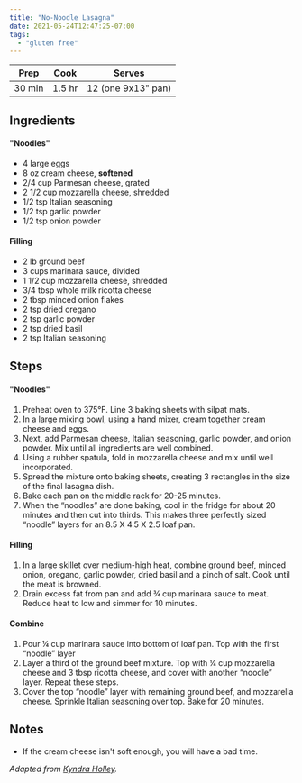 ```yaml
---
title: "No-Noodle Lasagna"
date: 2021-05-24T12:47:25-07:00
tags: 
  - "gluten free"
---
```


| Prep   | Cook | Serves |
| :----: | :----: | :----: |
| 30 min | 1.5 hr | 12 (one 9x13" pan) |

## Ingredients

#### "Noodles"
- 4 large eggs
- 8 oz cream cheese, **softened**
- 2/4 cup Parmesan cheese, grated
- 2 1/2 cup mozzarella cheese, shredded
- 1/2 tsp Italian seasoning
- 1/2 tsp garlic powder
- 1/2 tsp onion powder

#### Filling
- 2 lb ground beef
- 3 cups marinara sauce, divided
- 1 1/2 cup mozzarella cheese, shredded
- 3/4 tbsp whole milk ricotta cheese
- 2 tbsp minced onion flakes
- 2 tsp dried oregano
- 2 tsp garlic powder
- 2 tsp dried basil
- 2 tsp Italian seasoning

## Steps

#### "Noodles"
1. Preheat oven to 375°F. Line 3 baking sheets with silpat mats.
2. In a large mixing bowl, using a hand mixer, cream together cream cheese and eggs.
3. Next, add Parmesan cheese, Italian seasoning, garlic powder, and onion powder. Mix until all ingredients are well combined. 
4. Using a rubber spatula, fold in mozzarella cheese and mix until well incorporated.
5. Spread the mixture onto baking sheets, creating 3 rectangles in the size of the final lasagna dish.
6. Bake each pan on the middle rack for 20-25 minutes.
7. When the “noodles” are done baking, cool in the fridge for about 20 minutes and then cut into thirds. This makes three perfectly sized “noodle” layers for an 8.5 X 4.5 X 2.5 loaf pan.

#### Filling
1. In a large skillet over medium-high heat, combine ground beef, minced onion, oregano, garlic powder, dried basil and a pinch of salt. Cook until the meat is browned.
2. Drain excess fat from pan and add ¾ cup marinara sauce to meat. Reduce heat to low and simmer for 10 minutes.

#### Combine
1. Pour ¼ cup marinara sauce into bottom of loaf pan. Top with the first “noodle” layer
2. Layer a third of the ground beef mixture. Top with ¼ cup mozzarella cheese and 3 tbsp ricotta cheese, and cover with another “noodle” layer. Repeat these steps.
3. Cover the top “noodle” layer with remaining ground beef, and mozzarella cheese. Sprinkle Italian seasoning over top. Bake for 20 minutes.

## Notes
- If the cream cheese isn't soft enough, you will have a bad time.


_Adapted from [Kyndra Holley](https://peaceloveandlowcarb.com/just-like-the-real-thing-lasagna/)._
